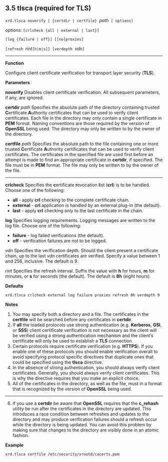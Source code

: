 ## 3.5 tlsca (required for TLS)

`xrd.tlsca noverify | {certdir | certfile} `*path*` [ options]`

*options*: `[crlcheck {all | external | last}]`

`[log {failure | off}] [[no]proxies]`

`[refresh `*rint*`[h|m|s]] [verdepth `*vdn*`]`

---

**Function**

Configure client certificate verification for transport layer security (**TLS**).

**Parameters**

**noverify**
Disables client certificate verification. All subsequent parameters, if any, are ignored.

**certdir** *path*
Specifies the absolute path of the directory containing trusted **C**ertificate **A**uthority certificates that can be used to verify client certificates. Each file in the directory may only contain a single certificate in **PEM** format. Naming conventions are those required by the version of **OpenSSL** being used. The directory may only be written to by the owner of the directory.

**certfile** *path*
Specifies the absolute path to the file containing one or more trusted **C**ertificate **A**uthority certificates that can be used to verify client certificates. The certificates in the specified file are used first before an attempt is made to find an appropriate certificate in **certdir**, if specified. The file must be in **PEM** format. The file may only be written to by the owner of the file.

---

**crlcheck**
Specifies the **c**ertificate **r**evocation **l**ist (**crl**) is to be handled. Choose one of the following:

* **all** - apply **crl** checking to the complete certificate chain.
* **external** - **crl** application is handled by an external plug-in (the default).
* **last** - apply **crl** checking only to the last certificate in the chain.

**log** Specifies logging requirements. Logging messages are written to the log file. Choose one of the following:

* **failure** - log failed verifications (the default).
* **off** - verification failures are not to be logged.

*vdn* Specifies the verification depth. Should the client present a certificate chain, up to the last *vdn* certificates are verified. Specify a value between 1 and 256, inclusive. The default is 9.

*rint* Specifies the refresh interval. Suffix the value with **h** for hours, **m** for minutes, or **s** for seconds (the default). The default is **8h** (eight hours).

**Defaults**

`xrd.tlsca crlcheck external log failure proxies refresh 8h verdepth 9`

**Notes**

1.  You may specify both a directory and a file. The certificates in the **certfile** will be searched before any certificates in **certdir**.
2.  If **all** the loaded protocols use strong authentication (e.g. **Kerberos**, **GSI**, or **SSS**) client certificate verification is not necessary as the client will be verified using a strong authentication mechanism and the client’s certificate will only be used to establish a **TLS** connection.
3.  Certain protocols require certificate verification (e.g. **HTTPS**). If you enable one of these protocols you should enable verification overall to avoid specifying protocol specific directives that duplicate ones that could be specified using the **tlsca** directive.
4.  In the absence of strong authentication, you should always verify client certificates. Generally, you should always verify client certificates. This is why the directive requires that you make an explicit choice.
5.  All of the certificates in the directory, as well as the file, must in a format that is recognized by the version of **OpenSSL** being used.

---

6.  If you use a **certdir** be aware that **OpenSSL** requires that the **c_rehash** utility be run after the certificates in the directory are updated. This introduces a race condition between refreshes and updates to the directory and may produce verification failures should a refresh occur while the directory is being updated. You can avoid this problem by making sure that changes to the directory are visibly done in an atomic fashion.

**Example**

`xrd.tlsca certfile /etc/security/xrootd/cacerts.pem`
